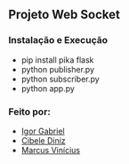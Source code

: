 ## Projeto Web Socket
### Instalação e Execução
- pip install pika flask
- python publisher.py
- python subscriber.py
- python app.py

### Feito por:
- [Igor Gabriel](https://github.com/igorrgabr)
- [Cibele Diniz](https://github.com/cibelediniz)
- [Marcus Vinícius](https://github.com/kdtvinicius)
